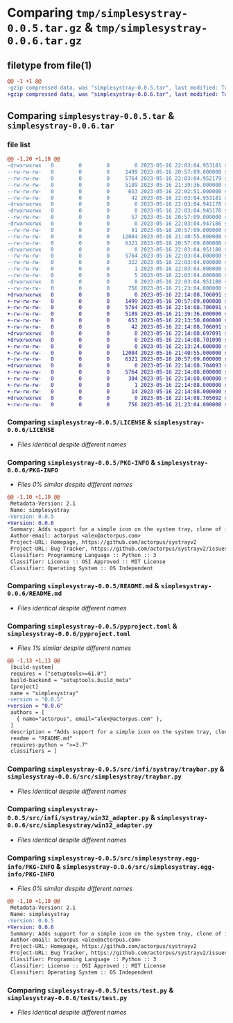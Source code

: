 # Comparing `tmp/simplesystray-0.0.5.tar.gz` & `tmp/simplesystray-0.0.6.tar.gz`

## filetype from file(1)

```diff
@@ -1 +1 @@
-gzip compressed data, was "simplesystray-0.0.5.tar", last modified: Tue May 16 22:03:04 2023, max compression
+gzip compressed data, was "simplesystray-0.0.6.tar", last modified: Tue May 16 22:14:08 2023, max compression
```

## Comparing `simplesystray-0.0.5.tar` & `simplesystray-0.0.6.tar`

### file list

```diff
@@ -1,20 +1,18 @@
-drwxrwxrwx   0        0        0        0 2023-05-16 22:03:04.953181 simplesystray-0.0.5/
--rw-rw-rw-   0        0        0     1499 2023-05-16 20:57:09.000000 simplesystray-0.0.5/LICENSE
--rw-rw-rw-   0        0        0     5764 2023-05-16 22:03:04.952179 simplesystray-0.0.5/PKG-INFO
--rw-rw-rw-   0        0        0     5189 2023-05-16 21:39:36.000000 simplesystray-0.0.5/README.md
--rw-rw-rw-   0        0        0      653 2023-05-16 22:02:51.000000 simplesystray-0.0.5/pyproject.toml
--rw-rw-rw-   0        0        0       42 2023-05-16 22:03:04.953181 simplesystray-0.0.5/setup.cfg
-drwxrwxrwx   0        0        0        0 2023-05-16 22:03:04.941178 simplesystray-0.0.5/src/
-drwxrwxrwx   0        0        0        0 2023-05-16 22:03:04.945178 simplesystray-0.0.5/src/infi/
--rw-rw-rw-   0        0        0       57 2023-05-16 20:57:09.000000 simplesystray-0.0.5/src/infi/__init__.py
-drwxrwxrwx   0        0        0        0 2023-05-16 22:03:04.947186 simplesystray-0.0.5/src/infi/systray/
--rw-rw-rw-   0        0        0       91 2023-05-16 20:57:09.000000 simplesystray-0.0.5/src/infi/systray/__init__.py
--rw-rw-rw-   0        0        0    12084 2023-05-16 21:40:55.000000 simplesystray-0.0.5/src/infi/systray/traybar.py
--rw-rw-rw-   0        0        0     6321 2023-05-16 20:57:09.000000 simplesystray-0.0.5/src/infi/systray/win32_adapter.py
-drwxrwxrwx   0        0        0        0 2023-05-16 22:03:04.951180 simplesystray-0.0.5/src/simplesystray.egg-info/
--rw-rw-rw-   0        0        0     5764 2023-05-16 22:03:04.000000 simplesystray-0.0.5/src/simplesystray.egg-info/PKG-INFO
--rw-rw-rw-   0        0        0      322 2023-05-16 22:03:04.000000 simplesystray-0.0.5/src/simplesystray.egg-info/SOURCES.txt
--rw-rw-rw-   0        0        0        1 2023-05-16 22:03:04.000000 simplesystray-0.0.5/src/simplesystray.egg-info/dependency_links.txt
--rw-rw-rw-   0        0        0        5 2023-05-16 22:03:04.000000 simplesystray-0.0.5/src/simplesystray.egg-info/top_level.txt
-drwxrwxrwx   0        0        0        0 2023-05-16 22:03:04.951180 simplesystray-0.0.5/tests/
--rw-rw-rw-   0        0        0      756 2023-05-16 21:23:04.000000 simplesystray-0.0.5/tests/test.py
+drwxrwxrwx   0        0        0        0 2023-05-16 22:14:08.706091 simplesystray-0.0.6/
+-rw-rw-rw-   0        0        0     1499 2023-05-16 20:57:09.000000 simplesystray-0.0.6/LICENSE
+-rw-rw-rw-   0        0        0     5764 2023-05-16 22:14:08.706091 simplesystray-0.0.6/PKG-INFO
+-rw-rw-rw-   0        0        0     5189 2023-05-16 21:39:36.000000 simplesystray-0.0.6/README.md
+-rw-rw-rw-   0        0        0      653 2023-05-16 22:13:50.000000 simplesystray-0.0.6/pyproject.toml
+-rw-rw-rw-   0        0        0       42 2023-05-16 22:14:08.706091 simplesystray-0.0.6/setup.cfg
+drwxrwxrwx   0        0        0        0 2023-05-16 22:14:08.697091 simplesystray-0.0.6/src/
+drwxrwxrwx   0        0        0        0 2023-05-16 22:14:08.701090 simplesystray-0.0.6/src/simplesystray/
+-rw-rw-rw-   0        0        0        0 2023-05-16 22:13:24.000000 simplesystray-0.0.6/src/simplesystray/__init__.py
+-rw-rw-rw-   0        0        0    12084 2023-05-16 21:40:55.000000 simplesystray-0.0.6/src/simplesystray/traybar.py
+-rw-rw-rw-   0        0        0     6321 2023-05-16 20:57:09.000000 simplesystray-0.0.6/src/simplesystray/win32_adapter.py
+drwxrwxrwx   0        0        0        0 2023-05-16 22:14:08.704093 simplesystray-0.0.6/src/simplesystray.egg-info/
+-rw-rw-rw-   0        0        0     5764 2023-05-16 22:14:08.000000 simplesystray-0.0.6/src/simplesystray.egg-info/PKG-INFO
+-rw-rw-rw-   0        0        0      304 2023-05-16 22:14:08.000000 simplesystray-0.0.6/src/simplesystray.egg-info/SOURCES.txt
+-rw-rw-rw-   0        0        0        1 2023-05-16 22:14:08.000000 simplesystray-0.0.6/src/simplesystray.egg-info/dependency_links.txt
+-rw-rw-rw-   0        0        0       14 2023-05-16 22:14:08.000000 simplesystray-0.0.6/src/simplesystray.egg-info/top_level.txt
+drwxrwxrwx   0        0        0        0 2023-05-16 22:14:08.705092 simplesystray-0.0.6/tests/
+-rw-rw-rw-   0        0        0      756 2023-05-16 21:23:04.000000 simplesystray-0.0.6/tests/test.py
```

### Comparing `simplesystray-0.0.5/LICENSE` & `simplesystray-0.0.6/LICENSE`

 * *Files identical despite different names*

### Comparing `simplesystray-0.0.5/PKG-INFO` & `simplesystray-0.0.6/PKG-INFO`

 * *Files 0% similar despite different names*

```diff
@@ -1,10 +1,10 @@
 Metadata-Version: 2.1
 Name: simplesystray
-Version: 0.0.5
+Version: 0.0.6
 Summary: Adds support for a simple icon on the system tray, clone of infi-systray but maintained
 Author-email: actorpus <alex@actorpus.com>
 Project-URL: Homepage, https://github.com/actorpus/systrayv2
 Project-URL: Bug Tracker, https://github.com/actorpus/systrayv2/issues
 Classifier: Programming Language :: Python :: 3
 Classifier: License :: OSI Approved :: MIT License
 Classifier: Operating System :: OS Independent
```

### Comparing `simplesystray-0.0.5/README.md` & `simplesystray-0.0.6/README.md`

 * *Files identical despite different names*

### Comparing `simplesystray-0.0.5/pyproject.toml` & `simplesystray-0.0.6/pyproject.toml`

 * *Files 1% similar despite different names*

```diff
@@ -1,13 +1,13 @@
 [build-system]
 requires = ["setuptools>=61.0"]
 build-backend = "setuptools.build_meta"
 [project]
 name = "simplesystray"
-version = "0.0.5"
+version = "0.0.6"
 authors = [
   { name="actorpus", email="alex@actorpus.com" },
 ]
 description = "Adds support for a simple icon on the system tray, clone of infi-systray but maintained"
 readme = "README.md"
 requires-python = ">=3.7"
 classifiers = [
```

### Comparing `simplesystray-0.0.5/src/infi/systray/traybar.py` & `simplesystray-0.0.6/src/simplesystray/traybar.py`

 * *Files identical despite different names*

### Comparing `simplesystray-0.0.5/src/infi/systray/win32_adapter.py` & `simplesystray-0.0.6/src/simplesystray/win32_adapter.py`

 * *Files identical despite different names*

### Comparing `simplesystray-0.0.5/src/simplesystray.egg-info/PKG-INFO` & `simplesystray-0.0.6/src/simplesystray.egg-info/PKG-INFO`

 * *Files 0% similar despite different names*

```diff
@@ -1,10 +1,10 @@
 Metadata-Version: 2.1
 Name: simplesystray
-Version: 0.0.5
+Version: 0.0.6
 Summary: Adds support for a simple icon on the system tray, clone of infi-systray but maintained
 Author-email: actorpus <alex@actorpus.com>
 Project-URL: Homepage, https://github.com/actorpus/systrayv2
 Project-URL: Bug Tracker, https://github.com/actorpus/systrayv2/issues
 Classifier: Programming Language :: Python :: 3
 Classifier: License :: OSI Approved :: MIT License
 Classifier: Operating System :: OS Independent
```

### Comparing `simplesystray-0.0.5/tests/test.py` & `simplesystray-0.0.6/tests/test.py`

 * *Files identical despite different names*

